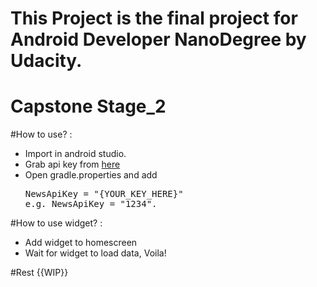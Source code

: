 # This Project is the final project for Android Developer NanoDegree by Udacity.
# Capstone Stage_2

#How to use? :
* Import in android studio.
* Grab api key from <a href="https://newsapi.org/">here</a>
* Open gradle.properties and add <pre>NewsApiKey = "{YOUR_KEY_HERE}"  e.g.  NewsApiKey = "1234".</pre>


#How to use widget? :
* Add widget to homescreen
* Wait for widget to load data, Voila!

#Rest {{WIP}}
